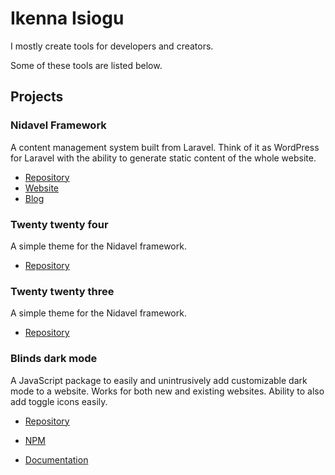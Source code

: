 # Ikenna Isiogu
I mostly create tools for developers and creators.

Some of these tools are listed below.

## Projects

### Nidavel Framework
A content management system built from Laravel. Think of it as WordPress for Laravel with the ability to generate static content of the whole website.

- [Repository](https://github.com/nidavel/nidavel)
- [Website](https://nidavel.com)
- [Blog](https://blog.nidavel.com)

### Twenty twenty four
A simple theme for the Nidavel framework.

- [Repository](https://github.com/Ikennaf1/twenty-twenty-four)

### Twenty twenty three
A simple theme for the Nidavel framework.

- [Repository](https://github.com/Ikennaf1/twenty-twenty-three)

### Blinds dark mode
A JavaScript package to easily and unintrusively add customizable dark mode to a website. Works for both new and existing websites. Ability to also add toggle icons easily.

- [Repository](https://github.com/Ikennaf1/blinds)

- [NPM](https://npmjs.com/package/blinds)

- [Documentation](https://blindsjs.dev/documentation)

<!---
- 👋 Hi, I’m @Ikennaf1
- 👀 I’m interested in ...
- 🌱 I’m currently learning ...
- 💞️ I’m looking to collaborate on ...
- 📫 How to reach me ...
--->

<!---
Ikennaf1/Ikennaf1 is a ✨ special ✨ repository because its `README.md` (this file) appears on your GitHub profile.
You can click the Preview link to take a look at your changes.
--->
